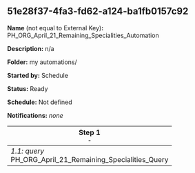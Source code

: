## 51e28f37-4fa3-fd62-a124-ba1fb0157c92

**Name** (not equal to External Key)**:** PH_ORG_April_21_Remaining_Specialities_Automation

**Description:** n/a

**Folder:** my automations/

**Started by:** Schedule

**Status:** Ready

**Schedule:** Not defined

**Notifications:** _none_


| Step 1<br>_<small>-</small>_ |
| --- |
| _1.1: query_<br>PH_ORG_April_21_Remaining_Specialities_Query |

